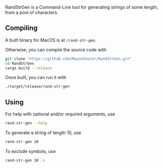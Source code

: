 RandStrGen is a Command-Line tool for generating strings of some length, from a pool of characters.

## Compiling
A built binary for MacOS is at `/rand-str-gen`.

Otherwise, you can compile the source code with
```bash
git clone "https://github.com/MasonFeurer/RandStrGen.git"
cd RandStrGen
cargo build --release
```
Once built, you can run it with
```bash
./target/release/rand-str-gen
```

## Using
For help with optional and/or required arguments, use
```bash
rand-str-gen --help
```

To generate a string of length 10, use
```bash
rand-str-gen 10
```

To exclude symbols, use
```bash
rand-str-gen 10 -s
```
